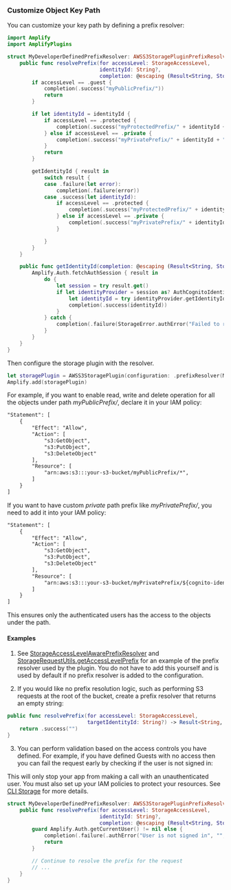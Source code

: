 ### Customize Object Key Path 

You can customize your key path by defining a prefix resolver:

```swift
import Amplify
import AmplifyPlugins

struct MyDeveloperDefinedPrefixResolver: AWSS3StoragePluginPrefixResolver {
    public func resolvePrefix(for accessLevel: StorageAccessLevel,
                              identityId: String?,
                              completion: @escaping (Result<String, StorageError>) -> Void) {
        if accessLevel == .guest {
            completion(.success("myPublicPrefix/"))
            return
        }

        if let identityId = identityId {
            if accessLevel == .protected {
                completion(.success("myProtectedPrefix/" + identityId + "/"))
            } else if accessLevel == .private {
                completion(.success("myPrivatePrefix/" + identityId + "/"))
            }
            return
        }

        getIdentityId { result in
            switch result {
            case .failure(let error):
                completion(.failure(error))
            case .success(let identityId):
                if accessLevel == .protected {
                    completion(.success("myProtectedPrefix/" + identityId + "/"))
                } else if accessLevel == .private {
                    completion(.success("myPrivatePrefix/" + identityId + "/"))
                }

            }
        }
    }

    public func getIdentityId(completion: @escaping (Result<String, StorageError>) -> Void) {
        Amplify.Auth.fetchAuthSession { result in
            do {
                let session = try result.get()
                if let identityProvider = session as? AuthCognitoIdentityProvider {
                    let identityId = try identityProvider.getIdentityId().get()
                    completion(.success(identityId))
                }
            } catch {
                completion(.failure(StorageError.authError("Failed to retrieve auth session", "", error)))
            }
        }
    }
}
```

Then configure the storage plugin with the resolver.

```swift
let storagePlugin = AWSS3StoragePlugin(configuration: .prefixResolver(MyDeveloperDefinedPrefixResolver()))
Amplify.add(storagePlugin)
```

For example, if you want to enable read, write and delete operation for all the objects under path *myPublicPrefix/*, declare it in your IAM policy:

```xml
"Statement": [
    {
        "Effect": "Allow",
        "Action": [
            "s3:GetObject",
            "s3:PutObject",
            "s3:DeleteObject"
        ],
        "Resource": [
            "arn:aws:s3:::your-s3-bucket/myPublicPrefix/*",
        ]
    }
]
```

If you want to have custom *private* path prefix like *myPrivatePrefix/*, you need to add it into your IAM policy:
```xml
"Statement": [
    {
        "Effect": "Allow",
        "Action": [
            "s3:GetObject",
            "s3:PutObject",
            "s3:DeleteObject"
        ],
        "Resource": [
            "arn:aws:s3:::your-s3-bucket/myPrivatePrefix/${cognito-identity.amazonaws.com:sub}/*"
        ]
    }
]
```
This ensures only the authenticated users has the access to the objects under the path. 

#### Examples

1. See [StorageAccessLevelAwarePrefixResolver](https://github.com/aws-amplify/amplify-ios/blob/main/AmplifyPlugins/Storage/AWSS3StoragePlugin/Configuration/AWSS3PluginPrefixResolver.swift#L26) and [StorageRequestUtils.getAccessLevelPrefix](https://github.com/aws-amplify/amplify-ios/blob/main/AmplifyPlugins/Storage/AWSS3StoragePlugin/Support/Utils/StorageRequestUtils+Getter.swift#L24) for an example of the prefix resolver used by the plugin. You do not have to add this yourself and is used by default if no prefix resolver is added to the configuration.

2. If you would like no prefix resolution logic, such as performing S3 requests at the root of the bucket, create a prefix resolver that returns an empty string:

```swift
public func resolvePrefix(for accessLevel: StorageAccessLevel,
                          targetIdentityId: String?) -> Result<String, StorageError> {
    return .success("")
}
```

3. You can perform validation based on the access controls you have defined. For example, if you have defined Guests with no access then you can fail the request early by checking if the user is not signed in:

<amplify-callout>

This will only stop your app from making a call with an unauthenticated user. You must also set up your IAM policies to protect your resources. See [CLI Storage](~/cli/storage/import.md) for more details. 

</amplify-callout>

```swift
struct MyDeveloperDefinedPrefixResolver: AWSS3StoragePluginPrefixResolver {
    public func resolvePrefix(for accessLevel: StorageAccessLevel,
                              identityId: String?,
                              completion: @escaping (Result<String, StorageError>) -> Void) {
        guard Amplify.Auth.getCurrentUser() != nil else {
            completion(.failure(.authError("User is not signed in", "", nil)))
            return
        }

        // Continue to resolve the prefix for the request
        // ...
    }
}
```